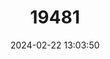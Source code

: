 ---
title: "19481"
category: "Rheocles sikorae"
draft: false
date: 2024-02-22 13:03:50
languages:
  English: ["Zona"]
---